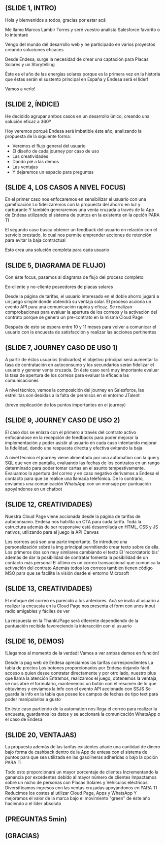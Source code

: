 ## (SLIDE 1, INTRO)
Hola y bienvenidos a todos, gracias por estar acá

Me llamo Marcos Lambir Torres y seré vuestro analista Salesforce favorito o lo intentaré

Vengo del mundo del desarrollo web y he participado en varios proyectos creando soluciones eficaces

Desde Endesa, surge la necesidad de crear una captación para Placas Solares y un Storytelling

Éste es el año de las energías solares porque es la primera vez en la historia que éstas serán el sustento principal en España y Endesa será el líder!

Vamos a verlo!

## (SLIDE 2, ÍNDICE)
He decidido agrupar ambos casos en un desarrollo único, creando una solución eficaz a 360º 

Hoy veremos porqué Endesa será imbatible éste año, analizando la propuesta de la siguiente forma:
- Veremos el flujo general del usuario
- El diseño de cada journey por caso de uso
- Las creatividades
- Dando pié a las demos
- Las ventajas
- Y dejaremos un espacio para preguntas

## (SLIDE 4, LOS CASOS A NIVEL FOCUS)

En el primer caso nos enfocaremos en sensibilizar el usuario con una gamificación
Lo fidelizaremos con la propuesta del ahorro en luz y carburante
Y también generaremos una venta cruzada a través de la App de Endesa utilizando el sistema de puntos en la existente en la opción PARA TI

El segundo caso busca obtener un feedback del usuario en relación con el servicio prestado, lo cual nos permite emprender acciones de retención para evitar la baja contractual

Esto crea una solución completa para cada usuario

## (SLIDE 5, DIAGRAMA DE FLUJO)

Con éste focus, pasamos al diagrama de flujo del proceso completo

Ex-cliente y no-cliente poseedores de placas solares

Desde la página de tarifas, el usuario interesado en el doble ahorro jugará a un juego simple donde obtendrá su ventaja solar. El proceso acciona un evento API para una comunicación rápida y eficaz. Se realizan comprobaciones para evaluar la apertura de los correos y la activación del contrato porque se genera un pre-contrato en la misma Cloud Page

Después de esto se espera entre 10 y 11 meses para volver a comunicar el usuario con la encuesta de satisfacción y realizar las acciones pertinentes

## (SLIDE 7, JOURNEY CASO DE USO 1)

A partir de éstos usuarios (indicarlos) el objetivo principal será aumentar la tasa de contratación en autoconsumo y los secundarios serán fidelizar el usuario y generar venta cruzada.
En éste caso será muy importante evaluar la tasa de apertura de los correos para evaluar la eficacia las comunicaciones

A nivel técnico, vemos la composición del journey en Salesforce, las estrellitas son debidas a la falta de permisos en el entorno JTalent

(breve explicación de los puntos importantes en el journey)

## (SLIDE 9, JOURNEY CASO DE USO 2)

El caso dos se enlaza con el primero a través del contrato activo enfocándose en la recepción de feedbacks para poder mejorar la implementación y poder asistir al usuario en cada caso intentando mejorar la fidelidad, dando una respuesta directa y efectiva evitando la baja

A nivel técnico el journey viene alimentado por una automation con la query SQL que ven en pantalla, evaluando las fechas de los contratos en un rango determinado para poder tomar cartas en el asunto tempestivamente. Evaluamos la apertura del correo y en caso negativo derivamos a Endesa el contacto para que se realice una llamada telefónica. De lo contrario, enviamos una comunicación WhatsApp con un mensaje por puntuación apoyándonos en un chatbot

## (SLIDE 12, CREATIVIDADES)

Nuestra Cloud Page viene accionada desde la página de tarifas de autoconsumo. Endesa nos habilita un CTA para cada tarifa.
Toda la estructura además de ser responsive está desarrollada en HTML, CSS y JS nativos, utilizando para el juego la API Canvas

Los correos acá son una parte importante. Se introduce una personalización sobre la img principal permitiendo crear texto sobre de ella. 
Los primeros dos son muy similares cambiando el texto
El 'recordatorio bis' además de dar la posibilidad de contratar fomenta la posibilidad de un contacto más personal
El último es un correo transaccional que comunica la activación del contrato
Además todos los correos también tienen código MSO para que se facilite la visión desde el entorno Microsoft

## (SLIDE 13, CREATIVIDADES)

El enfoque del correo es parecido a los anteriores. Acá se invita al usuario a realizar la encuesta en la Cloud Page nos presenta el form con unos input radio amigables y fáciles de ver

La respuesta en la ThankUPage será diferente dependiendo de la puntuación recibida favoreciendo la interacción con el usuario

## (SLIDE 16, DEMOS)

!Llegamos al momento de la verdad! Vamos a ver ambas demos en función!

Desde la pag web de Endesa 
apreciamos las tarifas correspondientes
La tabla de precios
Los botones proporcionados por Endesa dejando fácil acceso a quien desee contratar directamente
y por otro lado, nuestro plus que llama la atención
Entramos, realizamos el juego, obtenemos la ventaja, se nos abre el formulario, mantenemos un botón con el resumen de lo que obtuvimos y enviamos la info con el evento API accionado con SSJS
Se guarda la info en la tabla que posee los campos de fechas de tipo text para poder manipularlos a gusto

En éste caso partiendo de la automation nos llega el correo para realizar la encuesta, guardamos los datos y se accionará la comunicación WhatsApp o el caso de Endesa

## (SLIDE 20, VENTAJAS)

La propuesta además de las tarifas existentes añade una cantidad de dinero bajo forma de cashback dentro de la App de entesa con el sistema de puntos para que sea utilizada en las gasolineras adheridas o bajo la opción PARA TI

Todo esto proporcionará un mayor porcentaje de clientes
Incrementando la ganancia por excedentes debido al mayor número de clientes
Impactamos sobre un nicho de personas con Placas Solares y Vehículos eléctricos
Diversificamos ingresos con las ventas cruzadas apoyándonos en PARA TI
Reducimos los costes al utilizar Cloud Page, Apps y WhatsApp
Y mejoramos el valor de la marca bajo el movimiento "green" de éste año
haciendo a el líder absoluto

## (PREGUNTAS 5min)

## (GRACIAS)


